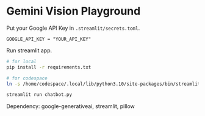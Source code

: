 # Gemini Vision Playground

Put your Google API Key in `.streamlit/secrets.toml`.
```config
GOOGLE_API_KEY = "YOUR_API_KEY"
```
Run streamlit app.
```bash
# for local
pip install -r requirements.txt

# for codespace
ln -s /home/codespace/.local/lib/python3.10/site-packages/bin/streamlit /home/codespace/.local/bin/

streamlit run chatbot.py
```

Dependency: google-generativeai, streamlit, pillow